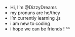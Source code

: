 - Hi, I’m @DizzyDreams
- my pronuns are he/they
- I’m currently learning .js
- i am new to coding
- i hope we can be friends ! ^^
<!---
DizzyDreams/DizzyDreams is a ✨ special ✨ repository because its `README.md` (this file) appears on your GitHub profile.
You can click the Preview link to take a look at your changes.
--->
